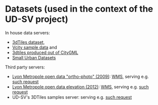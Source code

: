 # Datasets (used in the context of the UD-SV project)

In house data servers:
* [3dTiles dataset](https://datasets.liris.cnrs.fr/3dtiles-tilesets-metropolis-lyon-version1),
* [Vcity sample data](https://datasets.liris.cnrs.fr/vcity-sample-data-version1) and
* [3dtiles produced out of CityGML](https://datasets.liris.cnrs.fr/citygml-3dtiles-computations-version1)
* [Small Urban Datasets](https://github.com/VCityTeam/UD-Sample-data)

Third party servers:
* <a name="data-metropole-lyon-orthophotographie-2009"></a> [Lyon Metropole open data "ortho-photo" (2009)](https://data.beta.grandlyon.com/fr/jeux-de-donnees/orthophotographie-2009-metropole-lyon/donnees): [WMS](https://en.wikipedia.org/wiki/Web_Map_Service), serving e.g. [such request](https://download.data.grandlyon.com/wms/grandlyon?SERVICE=WMS&REQUEST=GetMap&LAYERS=Ortho2009_vue_ensemble_16cm_CC46&VERSION=1.3.0&STYLES=&FORMAT=image/jpeg&TRANSPARENT=false&BBOX=1841306.75,5174961.00,1843030.13,5176364.50&CRS=EPSG:3946&WIDTH=256&HEIGHT=256)
* <a name="data-metropole-lyon-orthophotographie-2009"></a> [Lyon Metropole open data elevation (2012)](https://data.beta.grandlyon.com/fr/jeux-de-donnees/image-relief-2012-metropole-lyon/donnees): [WMS](https://en.wikipedia.org/wiki/Web_Map_Service), serving e.g. [such request](https://download.data.grandlyon.com/wms/grandlyon?SERVICE=WMS&REQUEST=GetMap&LAYERS=MNT2012_Altitude_10m_CC46&VERSION=1.3.0&STYLES=&FORMAT=image/jpeg&TRANSPARENT=false&BBOX=1843030.13,5176364.50,1844753.50,5177768.00&CRS=EPSG:3946&WIDTH=256&HEIGHT=256)
* <a name="rict-3dtiles-sample-server-lyon"></a> UD-SV's 3DTiles samples server: serving e.g. [such request](http://rict.liris.cnrs.fr/DataStore/TileSet_LyonFull_Villeurbanne_Bron_2015/tileset.json)
